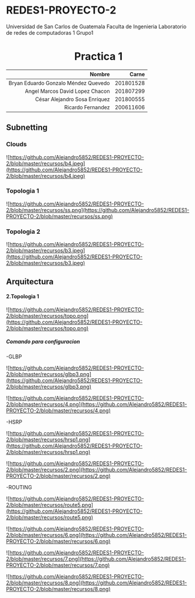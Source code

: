 # REDES1-PROYECTO-2

Universidad de San Carlos de Guatemala
Faculta de Ingenieria 
Laboratorio de redes de computadoras 1
Grupo1

<center> <h1>Practica 1</h1> </center>

| Nombre  |  Carne |
| ------------: | ------------: |
| Bryan Eduardo Gonzalo Méndez Quevedo  | 201801528  |
| Angel Marcos David Lopez Chacon  | 201807299  |
| César Alejandro Sosa Enríquez  | 201800555  |
| Ricardo Fernandez  | 200611606  |


</div>

## Subnetting

### Clouds

![https://github.com/Alejandro5852/REDES1-PROYECTO-2/blob/master/recursos/b4.jpeg](https://github.com/Alejandro5852/REDES1-PROYECTO-2/blob/master/recursos/b4.jpeg)

### Topologia 1

![https://github.com/Alejandro5852/REDES1-PROYECTO-2/blob/master/recursos/ss.png](https://github.com/Alejandro5852/REDES1-PROYECTO-2/blob/master/recursos/ss.png)

### Topologia 2

![https://github.com/Alejandro5852/REDES1-PROYECTO-2/blob/master/recursos/b3.jpeg](https://github.com/Alejandro5852/REDES1-PROYECTO-2/blob/master/recursos/b3.jpeg)


## Arquitectura

#### 2.Topologia 1

![https://github.com/Alejandro5852/REDES1-PROYECTO-2/blob/master/recursos/topo.png](https://github.com/Alejandro5852/REDES1-PROYECTO-2/blob/master/recursos/topo.png)

##### Comando para configuracion
-GLBP

![https://github.com/Alejandro5852/REDES1-PROYECTO-2/blob/master/recursos/glbp3.png](https://github.com/Alejandro5852/REDES1-PROYECTO-2/blob/master/recursos/glbp3.png)

![https://github.com/Alejandro5852/REDES1-PROYECTO-2/blob/master/recursos/4.png](https://github.com/Alejandro5852/REDES1-PROYECTO-2/blob/master/recursos/4.png)

-HSRP

![https://github.com/Alejandro5852/REDES1-PROYECTO-2/blob/master/recursos/hrsp1.png](https://github.com/Alejandro5852/REDES1-PROYECTO-2/blob/master/recursos/hrsp1.png)

![https://github.com/Alejandro5852/REDES1-PROYECTO-2/blob/master/recursos/2.png](https://github.com/Alejandro5852/REDES1-PROYECTO-2/blob/master/recursos/2.png)

-ROUTING

![https://github.com/Alejandro5852/REDES1-PROYECTO-2/blob/master/recursos/route5.png](https://github.com/Alejandro5852/REDES1-PROYECTO-2/blob/master/recursos/route5.png)

![https://github.com/Alejandro5852/REDES1-PROYECTO-2/blob/master/recursos/6.png](https://github.com/Alejandro5852/REDES1-PROYECTO-2/blob/master/recursos/6.png)

![https://github.com/Alejandro5852/REDES1-PROYECTO-2/blob/master/recursos/7.png](https://github.com/Alejandro5852/REDES1-PROYECTO-2/blob/master/recursos/7.png)

![https://github.com/Alejandro5852/REDES1-PROYECTO-2/blob/master/recursos/8.png](https://github.com/Alejandro5852/REDES1-PROYECTO-2/blob/master/recursos/8.png)
